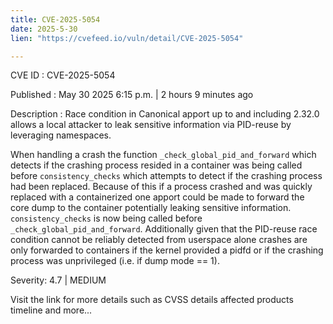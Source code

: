 ```yaml
---
title: CVE-2025-5054
date: 2025-5-30
lien: "https://cvefeed.io/vuln/detail/CVE-2025-5054"

---
```


CVE ID : CVE-2025-5054

Published :  May 30
2025
6:15 p.m. | 2 hours
9 minutes ago

Description : Race condition in Canonical apport up to and including 2.32.0 allows a local attacker to leak sensitive information via PID-reuse by leveraging namespaces.




When handling a crash
the function `_check_global_pid_and_forward`
which detects if the crashing process resided in a container
was being called before `consistency_checks`
which attempts to detect if the crashing process had been replaced. Because of this
if a process crashed and was quickly replaced with a containerized one
apport could be made to forward the core dump to the container
potentially leaking sensitive information. `consistency_checks` is now being called before `_check_global_pid_and_forward`. Additionally
given that the PID-reuse race condition cannot be reliably detected from userspace alone
crashes are only forwarded to containers if the kernel provided a pidfd
or if the crashing process was unprivileged (i.e.
if dump mode == 1).

Severity: 4.7 | MEDIUM

Visit the link for more details
such as CVSS details
affected products
timeline
and more...
